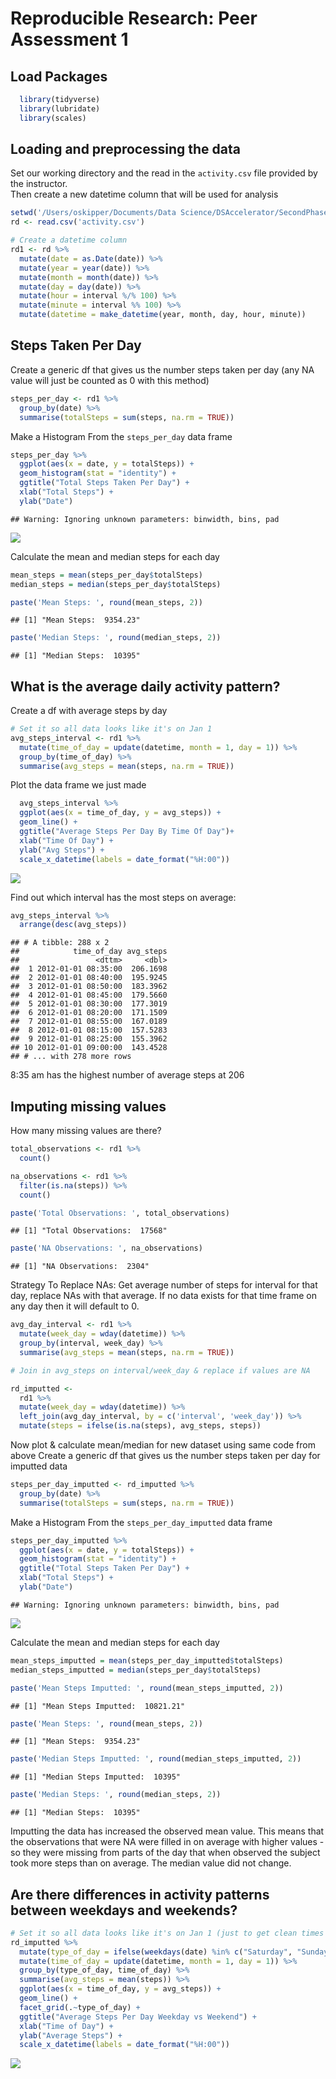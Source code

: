 # Reproducible Research: Peer Assessment 1

## Load Packages

```r
  library(tidyverse)
  library(lubridate)
  library(scales)
```

## Loading and preprocessing the data
Set our working directory and the read in the `activity.csv` file provided by the instructor.  
Then create a new datetime column that will be used for analysis  


```r
setwd('/Users/oskipper/Documents/Data Science/DSAccelerator/SecondPhase/Coursera/ReproducibleResearch/Project1/RepData_PeerAssessment1/')
rd <- read.csv('activity.csv')

# Create a datetime column
rd1 <- rd %>% 
  mutate(date = as.Date(date)) %>% 
  mutate(year = year(date)) %>% 
  mutate(month = month(date)) %>% 
  mutate(day = day(date)) %>% 
  mutate(hour = interval %/% 100) %>% 
  mutate(minute = interval %% 100) %>% 
  mutate(datetime = make_datetime(year, month, day, hour, minute))
```

## Steps Taken Per Day
Create a generic df that gives us the number steps taken per day (any NA value will just be counted as 0 with this method)

```r
steps_per_day <- rd1 %>% 
  group_by(date) %>% 
  summarise(totalSteps = sum(steps, na.rm = TRUE))
```

Make a Histogram From the `steps_per_day` data frame

```r
steps_per_day %>% 
  ggplot(aes(x = date, y = totalSteps)) +
  geom_histogram(stat = "identity") + 
  ggtitle("Total Steps Taken Per Day") +
  xlab("Total Steps") + 
  ylab("Date")
```

```
## Warning: Ignoring unknown parameters: binwidth, bins, pad
```

![](PA1_template_files/figure-html/unnamed-chunk-4-1.png)<!-- -->

Calculate the mean and median steps for each day

```r
mean_steps = mean(steps_per_day$totalSteps)
median_steps = median(steps_per_day$totalSteps)

paste('Mean Steps: ', round(mean_steps, 2))
```

```
## [1] "Mean Steps:  9354.23"
```

```r
paste('Median Steps: ', round(median_steps, 2))
```

```
## [1] "Median Steps:  10395"
```

## What is the average daily activity pattern?

Create a df with average steps by day

```r
# Set it so all data looks like it's on Jan 1
avg_steps_interval <- rd1 %>% 
  mutate(time_of_day = update(datetime, month = 1, day = 1)) %>% 
  group_by(time_of_day) %>% 
  summarise(avg_steps = mean(steps, na.rm = TRUE))
```

Plot the data frame we just made

```r
  avg_steps_interval %>% 
  ggplot(aes(x = time_of_day, y = avg_steps)) +
  geom_line() +
  ggtitle("Average Steps Per Day By Time Of Day")+
  xlab("Time Of Day") +
  ylab("Avg Steps") +
  scale_x_datetime(labels = date_format("%H:00"))
```

![](PA1_template_files/figure-html/unnamed-chunk-7-1.png)<!-- -->

Find out which interval has the most steps on average:

```r
avg_steps_interval %>% 
  arrange(desc(avg_steps))
```

```
## # A tibble: 288 x 2
##            time_of_day avg_steps
##                 <dttm>     <dbl>
##  1 2012-01-01 08:35:00  206.1698
##  2 2012-01-01 08:40:00  195.9245
##  3 2012-01-01 08:50:00  183.3962
##  4 2012-01-01 08:45:00  179.5660
##  5 2012-01-01 08:30:00  177.3019
##  6 2012-01-01 08:20:00  171.1509
##  7 2012-01-01 08:55:00  167.0189
##  8 2012-01-01 08:15:00  157.5283
##  9 2012-01-01 08:25:00  155.3962
## 10 2012-01-01 09:00:00  143.4528
## # ... with 278 more rows
```
8:35 am has the highest number of average steps at 206 


## Imputing missing values

How many missing values are there?

```r
total_observations <- rd1 %>% 
  count()

na_observations <- rd1 %>% 
  filter(is.na(steps)) %>% 
  count()

paste('Total Observations: ', total_observations)
```

```
## [1] "Total Observations:  17568"
```

```r
paste('NA Observations: ', na_observations)
```

```
## [1] "NA Observations:  2304"
```

Strategy To Replace NAs: Get average number of steps for interval for that day, replace NAs with that average. If no data exists for that time frame on any day then it will default to 0.

```r
avg_day_interval <- rd1 %>% 
  mutate(week_day = wday(datetime)) %>% 
  group_by(interval, week_day) %>% 
  summarise(avg_steps = mean(steps, na.rm = TRUE))

# Join in avg_steps on interval/week_day & replace if values are NA

rd_imputted <-
  rd1 %>% 
  mutate(week_day = wday(datetime)) %>% 
  left_join(avg_day_interval, by = c('interval', 'week_day')) %>% 
  mutate(steps = ifelse(is.na(steps), avg_steps, steps))
```
Now plot & calculate mean/median for new dataset using same code from above
Create a generic df that gives us the number steps taken per day for imputted data

```r
steps_per_day_imputted <- rd_imputted %>% 
  group_by(date) %>% 
  summarise(totalSteps = sum(steps, na.rm = TRUE))
```

Make a Histogram From the `steps_per_day_imputted` data frame

```r
steps_per_day_imputted %>% 
  ggplot(aes(x = date, y = totalSteps)) +
  geom_histogram(stat = "identity") + 
  ggtitle("Total Steps Taken Per Day") +
  xlab("Total Steps") + 
  ylab("Date")
```

```
## Warning: Ignoring unknown parameters: binwidth, bins, pad
```

![](PA1_template_files/figure-html/unnamed-chunk-12-1.png)<!-- -->

Calculate the mean and median steps for each day

```r
mean_steps_imputted = mean(steps_per_day_imputted$totalSteps)
median_steps_imputted = median(steps_per_day$totalSteps)

paste('Mean Steps Imputted: ', round(mean_steps_imputted, 2))
```

```
## [1] "Mean Steps Imputted:  10821.21"
```

```r
paste('Mean Steps: ', round(mean_steps, 2))
```

```
## [1] "Mean Steps:  9354.23"
```

```r
paste('Median Steps Imputted: ', round(median_steps_imputted, 2))
```

```
## [1] "Median Steps Imputted:  10395"
```

```r
paste('Median Steps: ', round(median_steps, 2))
```

```
## [1] "Median Steps:  10395"
```

Imputting the data has increased the observed mean value. This means that the observations that were NA were filled in on average with higher values - so they were missing from parts of the day that when observed the subject took more steps than on average.
The median value did not change.


## Are there differences in activity patterns between weekdays and weekends?


```r
# Set it so all data looks like it's on Jan 1 (just to get clean times for a single day)
rd_imputted %>% 
  mutate(type_of_day = ifelse(weekdays(date) %in% c("Saturday", "Sunday"), "weekend", "weekday")) %>% 
  mutate(time_of_day = update(datetime, month = 1, day = 1)) %>% 
  group_by(type_of_day, time_of_day) %>% 
  summarise(avg_steps = mean(steps)) %>% 
  ggplot(aes(x = time_of_day, y = avg_steps)) +
  geom_line() +
  facet_grid(.~type_of_day) +
  ggtitle("Average Steps Per Day Weekday vs Weekend") +
  xlab("Time of Day") +
  ylab("Average Steps") +
  scale_x_datetime(labels = date_format("%H:00"))
```

![](PA1_template_files/figure-html/unnamed-chunk-14-1.png)<!-- -->

